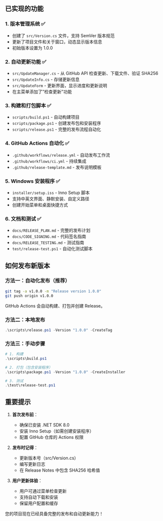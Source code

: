 ## 已实现的功能

### 1. 版本管理系统 ✅
- 创建了 `src/Version.cs` 文件，支持 SemVer 版本规范
- 更新了项目文件和关于窗口，动态显示版本信息
- 初始版本设置为 1.0.0

### 2. 自动更新功能 ✅
- `src/UpdateManager.cs` - 从 GitHub API 检查更新、下载文件、验证 SHA256
- `src/UpdateInfo.cs` - 存储更新信息
- `src/UpdateForm` - 更新界面，显示进度和更新说明
- 在主菜单添加了"检查更新"功能

### 3. 构建和打包脚本 ✅
- `scripts/build.ps1` - 自动构建项目
- `scripts/package.ps1` - 创建发布包和安装程序
- `scripts/release.ps1` - 完整的发布流程自动化

### 4. GitHub Actions 自动化 ✅
- `.github/workflows/release.yml` - 自动发布工作流
- `.github/workflows/ci.yml` - 持续集成
- `.github/release-template.md` - 发布说明模板

### 5. Windows 安装程序 ✅
- `installer/setup.iss` - Inno Setup 脚本
- 支持中英文界面、静默安装、自定义路径
- 创建开始菜单和桌面快捷方式

### 6. 文档和测试 ✅
- `docs/RELEASE_PLAN.md` - 完整的发布计划
- `docs/CODE_SIGNING.md` - 代码签名指南
- `docs/RELEASE_TESTING.md` - 测试指南
- `test/release-test.ps1` - 自动化测试脚本

## 如何发布新版本

### 方法一：自动化发布（推荐）
```bash
git tag -a v1.0.0 -m "Release version 1.0.0"
git push origin v1.0.0
```
GitHub Actions 会自动构建、打包并创建 Release。

### 方法二：本地发布
```powershell
.\scripts\release.ps1 -Version "1.0.0" -CreateTag
```

### 方法三：手动步骤
```powershell
# 1. 构建
.\scripts\build.ps1

# 2. 打包（包含安装程序）
.\scripts\package.ps1 -Version "1.0.0" -CreateInstaller

# 3. 测试
.\test\release-test.ps1
```

## 重要提示

1. **首次发布前**：
   - 确保已安装 .NET SDK 8.0
   - 安装 Inno Setup（如需创建安装程序）
   - 配置 GitHub 仓库的 Actions 权限

2. **发布时记得**：
   - 更新版本号（src/Version.cs）
   - 编写更新日志
   - 在 Release Notes 中包含 SHA256 哈希值

3. **用户更新体验**：
   - 用户可通过菜单检查更新
   - 支持自动下载和安装
   - 保留用户配置和缓存

您的项目现在已经具备完整的发布和自动更新能力！
